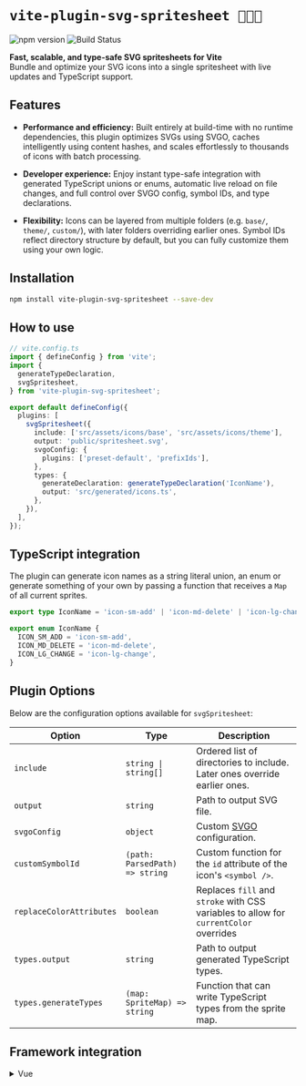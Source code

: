 # `vite-plugin-svg-spritesheet 👨🏽‍🎨`

![npm version](https://img.shields.io/npm/v/vite-plugin-svg-spritesheet?style=flat) ![Build Status](https://img.shields.io/github/actions/workflow/status/imjasonmiller/vite-plugin-svg-spritesheet/ci.yml?style=flat)

**Fast, scalable, and type-safe SVG spritesheets for Vite**\
Bundle and optimize your SVG icons into a single spritesheet with live updates and TypeScript support.

## Features

- **Performance and efficiency:** Built entirely at build-time with no runtime dependencies, this plugin optimizes SVGs using SVGO, caches intelligently using content hashes, and scales effortlessly to thousands of icons with batch processing.

- **Developer experience:** Enjoy instant type-safe integration with generated TypeScript unions or enums, automatic live reload on file changes, and full control over SVGO config, symbol IDs, and type declarations.

- **Flexibility:** Icons can be layered from multiple folders (e.g. `base/`, `theme/`, `custom/`), with later folders overriding earlier ones. Symbol IDs reflect directory structure by default, but you can fully customize them using your own logic.

## Installation

```bash
npm install vite-plugin-svg-spritesheet --save-dev
```

## How to use

```typescript
// vite.config.ts
import { defineConfig } from 'vite';
import {
  generateTypeDeclaration,
  svgSpritesheet,
} from 'vite-plugin-svg-spritesheet';

export default defineConfig({
  plugins: [
    svgSpritesheet({
      include: ['src/assets/icons/base', 'src/assets/icons/theme'],
      output: 'public/spritesheet.svg',
      svgoConfig: {
        plugins: ['preset-default', 'prefixIds'],
      },
      types: {
        generateDeclaration: generateTypeDeclaration('IconName'),
        output: 'src/generated/icons.ts',
      },
    }),
  ],
});
```

## TypeScript integration

The plugin can generate icon names as a string literal union, an enum or generate something of your own by passing a function that receives a `Map` of all current sprites.

```typescript
export type IconName = 'icon-sm-add' | 'icon-md-delete' | 'icon-lg-change';

export enum IconName {
  ICON_SM_ADD = 'icon-sm-add',
  ICON_MD_DELETE = 'icon-md-delete',
  ICON_LG_CHANGE = 'icon-lg-change',
}
```

## Plugin Options

Below are the configuration options available for `svgSpritesheet`:

| Option                   | Type                           | Description                                                                           |
| ------------------------ | ------------------------------ | ------------------------------------------------------------------------------------- |
| `include`                | `string \| string[]`           | Ordered list of directories to include. Later ones override earlier ones.             |
| `output`                 | `string`                       | Path to output SVG file.                                                              |
| `svgoConfig`             | `object`                       | Custom [SVGO](https://svgo.dev/) configuration.                                       |
| `customSymbolId`         | `(path: ParsedPath) => string` | Custom function for the `id` attribute of the icon's `<symbol />`.                    |
| `replaceColorAttributes` | `boolean`                      | Replaces `fill` and `stroke` with CSS variables to allow for `currentColor` overrides |
| `types.output`           | `string`                       | Path to output generated TypeScript types.                                            |
| `types.generateTypes`    | `(map: SpriteMap) => string`   | Function that can write TypeScript types from the sprite map.                         |

## Framework integration

<details>
  <summary>Vue</summary>

**Icon.vue**

```vue
<template>
  <div>
    <svg class="icon" viewBox="0 0 24 24">
      <use :xlink:href="spriteUrl"></use>
    </svg>
  </div>
</template>

<script setup lang="ts">
import { computed } from 'vue';
// The spritesheet is copied to the desired folder and imported as a URL
import spritesheetUrl from './../assets/spritesheet.svg?url';

import type { IconName } from './../generated/icons';

interface IconProps {
  name: IconName;
}

const { name } = defineProps<IconProps>();

const spriteUrl = computed(() => `${spritesheetUrl}#${name}`);
</script>
```

It can then be used like below:

```vue
<template>
  <Icon name="icon-md-general-edit" />
</template>
```

</details>
